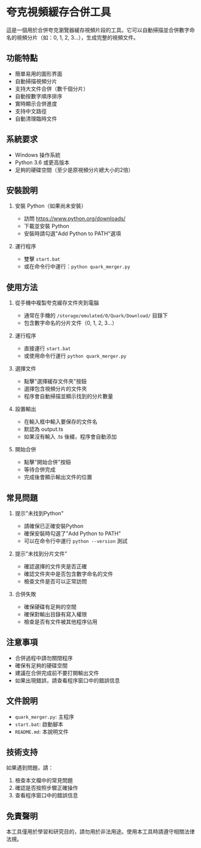 # 夸克視頻緩存合併工具

這是一個用於合併夸克瀏覽器緩存視頻片段的工具。它可以自動掃描並合併數字命名的視頻分片（如：0, 1, 2, 3...），生成完整的視頻文件。

## 功能特點

- 簡單易用的圖形界面
- 自動掃描視頻分片
- 支持大文件合併（數千個分片）
- 自動按數字順序排序
- 實時顯示合併進度
- 支持中文路徑
- 自動清理臨時文件

## 系統要求

- Windows 操作系統
- Python 3.6 或更高版本
- 足夠的硬碟空間（至少是原視頻分片總大小的2倍）

## 安裝說明

1. 安裝 Python（如果尚未安裝）
   - 訪問 https://www.python.org/downloads/
   - 下載並安裝 Python
   - 安裝時請勾選"Add Python to PATH"選項

2. 運行程序
   - 雙擊 `start.bat`
   - 或在命令行中運行：`python quark_merger.py`

## 使用方法

1. 從手機中複製夸克緩存文件夾到電腦
   - 通常在手機的 `/storage/emulated/0/Quark/Download/` 目錄下
   - 包含數字命名的分片文件（0, 1, 2, 3...）

2. 運行程序
   - 直接運行 `start.bat`
   - 或使用命令行運行 `python quark_merger.py`

3. 選擇文件
   - 點擊"選擇緩存文件夾"按鈕
   - 選擇包含視頻分片的文件夾
   - 程序會自動掃描並顯示找到的分片數量

4. 設置輸出
   - 在輸入框中輸入要保存的文件名
   - 默認為 output.ts
   - 如果沒有輸入 .ts 後綴，程序會自動添加

5. 開始合併
   - 點擊"開始合併"按鈕
   - 等待合併完成
   - 完成後會顯示輸出文件的位置

## 常見問題

1. 提示"未找到Python"
   - 請確保已正確安裝Python
   - 確保安裝時勾選了"Add Python to PATH"
   - 可以在命令行中運行 `python --version` 測試

2. 提示"未找到分片文件"
   - 確認選擇的文件夾是否正確
   - 確認文件夾中是否包含數字命名的文件
   - 檢查文件是否可以正常訪問

3. 合併失敗
   - 確保硬碟有足夠的空間
   - 確保對輸出目錄有寫入權限
   - 檢查是否有文件被其他程序佔用

## 注意事項

- 合併過程中請勿關閉程序
- 確保有足夠的硬碟空間
- 建議在合併完成前不要打開輸出文件
- 如果出現錯誤，請查看程序窗口中的錯誤信息

## 文件說明

- `quark_merger.py`: 主程序
- `start.bat`: 啟動腳本
- `README.md`: 本說明文件

## 技術支持

如果遇到問題，請：
1. 檢查本文檔中的常見問題
2. 確認是否按照步驟正確操作
3. 查看程序窗口中的錯誤信息

## 免責聲明

本工具僅用於學習和研究目的，請勿用於非法用途。使用本工具時請遵守相關法律法規。 